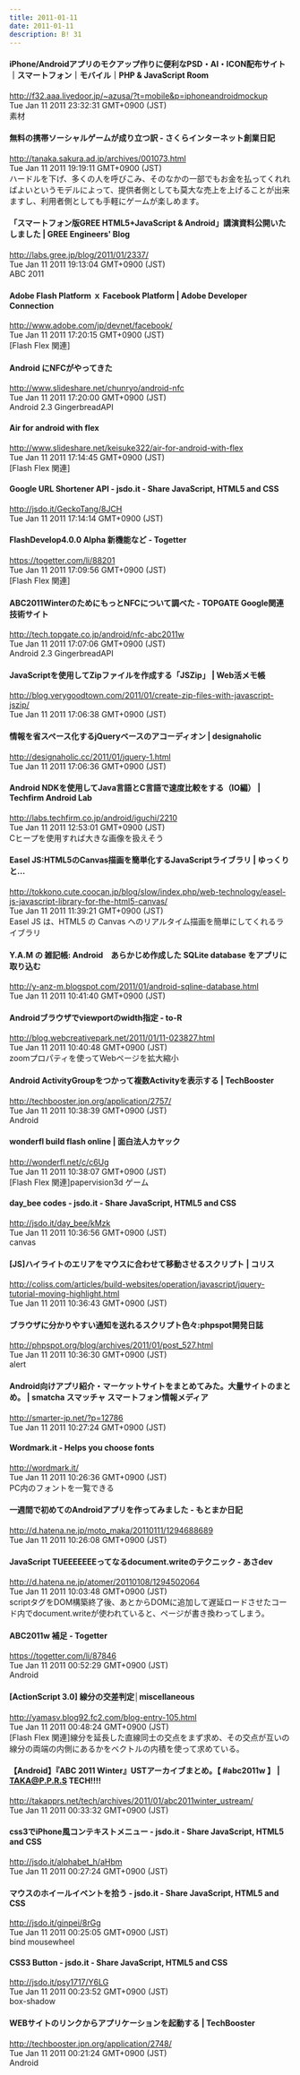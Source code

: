 ```yaml
---
title: 2011-01-11
date: 2011-01-11
description: B! 31
---
```


#### iPhone/Androidアプリのモクアップ作りに便利なPSD・AI・ICON配布サイト｜スマートフォン｜モバイル｜PHP & JavaScript Room
http://f32.aaa.livedoor.jp/~azusa/?t=mobile&p=iphoneandroidmockup<br>
Tue Jan 11 2011 23:32:31 GMT+0900 (JST)<br>
素材


#### 無料の携帯ソーシャルゲームが成り立つ訳 - さくらインターネット創業日記
http://tanaka.sakura.ad.jp/archives/001073.html<br>
Tue Jan 11 2011 19:19:11 GMT+0900 (JST)<br>
ハードルを下げ、多くの人を呼びこみ、そのなかの一部でもお金を払ってくれればよいというモデルによって、提供者側としても莫大な売上を上げることが出来ますし、利用者側としても手軽にゲームが楽しめます。


#### 「スマートフォン版GREE HTML5+JavaScript & Android」講演資料公開いたしました | GREE Engineers' Blog
http://labs.gree.jp/blog/2011/01/2337/<br>
Tue Jan 11 2011 19:13:04 GMT+0900 (JST)<br>
ABC 2011


#### Adobe Flash Platform ｘ Facebook Platform | Adobe Developer Connection
http://www.adobe.com/jp/devnet/facebook/<br>
Tue Jan 11 2011 17:20:15 GMT+0900 (JST)<br>
[Flash Flex 関連]


#### Android にNFCがやってきた
http://www.slideshare.net/chunryo/android-nfc<br>
Tue Jan 11 2011 17:20:00 GMT+0900 (JST)<br>
Android 2.3 GingerbreadAPI


#### Air for android with flex
http://www.slideshare.net/keisuke322/air-for-android-with-flex<br>
Tue Jan 11 2011 17:14:45 GMT+0900 (JST)<br>
[Flash Flex 関連]


#### Google URL Shortener API - jsdo.it - Share JavaScript, HTML5 and CSS
http://jsdo.it/GeckoTang/8JCH<br>
Tue Jan 11 2011 17:14:14 GMT+0900 (JST)<br>


#### FlashDevelop4.0.0 Alpha 新機能など - Togetter
https://togetter.com/li/88201<br>
Tue Jan 11 2011 17:09:56 GMT+0900 (JST)<br>
[Flash Flex 関連]


#### ABC2011WinterのためにもっとNFCについて調べた - TOPGATE Google関連技術サイト
http://tech.topgate.co.jp/android/nfc-abc2011w<br>
Tue Jan 11 2011 17:07:06 GMT+0900 (JST)<br>
Android 2.3 GingerbreadAPI


#### JavaScriptを使用してZipファイルを作成する「JSZip」 | Web活メモ帳
http://blog.verygoodtown.com/2011/01/create-zip-files-with-javascript-jszip/<br>
Tue Jan 11 2011 17:06:38 GMT+0900 (JST)<br>


#### 情報を省スペース化するjQueryベースのアコーディオン | designaholic
http://designaholic.cc/2011/01/jquery-1.html<br>
Tue Jan 11 2011 17:06:36 GMT+0900 (JST)<br>


#### Android NDKを使用してJava言語とC言語で速度比較をする（IO編） | Techfirm Android Lab
http://labs.techfirm.co.jp/android/iguchi/2210<br>
Tue Jan 11 2011 12:53:01 GMT+0900 (JST)<br>
Cヒープを使用すれば大きな画像を扱えそう


#### Easel JS:HTML5のCanvas描画を簡単化するJavaScriptライブラリ | ゆっくりと…
http://tokkono.cute.coocan.jp/blog/slow/index.php/web-technology/easel-js-javascript-library-for-the-html5-canvas/<br>
Tue Jan 11 2011 11:39:21 GMT+0900 (JST)<br>
Easel JS は、HTML5 の Canvas へのリアルタイム描画を簡単にしてくれるライブラリ


#### Y.A.M の 雑記帳: Android　あらかじめ作成した SQLite database をアプリに取り込む
http://y-anz-m.blogspot.com/2011/01/android-sqline-database.html<br>
Tue Jan 11 2011 10:41:40 GMT+0900 (JST)<br>


#### Androidブラウザでviewportのwidth指定 - to-R
http://blog.webcreativepark.net/2011/01/11-023827.html<br>
Tue Jan 11 2011 10:40:48 GMT+0900 (JST)<br>
zoomプロパティを使ってWebページを拡大縮小


#### Android ActivityGroupをつかって複数Activityを表示する | TechBooster
http://techbooster.jpn.org/application/2757/<br>
Tue Jan 11 2011 10:38:39 GMT+0900 (JST)<br>
Android


#### wonderfl build flash online | 面白法人カヤック
http://wonderfl.net/c/c6Ug<br>
Tue Jan 11 2011 10:38:07 GMT+0900 (JST)<br>
[Flash Flex 関連]papervision3d ゲーム


#### day_bee codes - jsdo.it - Share JavaScript, HTML5 and CSS
http://jsdo.it/day_bee/kMzk<br>
Tue Jan 11 2011 10:36:56 GMT+0900 (JST)<br>
canvas


####   [JS]ハイライトのエリアをマウスに合わせて移動させるスクリプト | コリス
http://coliss.com/articles/build-websites/operation/javascript/jquery-tutorial-moving-highlight.html<br>
Tue Jan 11 2011 10:36:43 GMT+0900 (JST)<br>


#### ブラウザに分かりやすい通知を送れるスクリプト色々:phpspot開発日誌
http://phpspot.org/blog/archives/2011/01/post_527.html<br>
Tue Jan 11 2011 10:36:30 GMT+0900 (JST)<br>
alert


#### Android向けアプリ紹介・マーケットサイトをまとめてみた。大量サイトのまとめ。 | smatcha スマッチャ スマートフォン情報メディア
http://smarter-jp.net/?p=12786<br>
Tue Jan 11 2011 10:27:24 GMT+0900 (JST)<br>


#### Wordmark.it - Helps you choose fonts
http://wordmark.it/<br>
Tue Jan 11 2011 10:26:36 GMT+0900 (JST)<br>
PC内のフォントを一覧できる


####  一週間で初めてのAndroidアプリを作ってみました - もとまか日記
http://d.hatena.ne.jp/moto_maka/20110111/1294688689<br>
Tue Jan 11 2011 10:26:08 GMT+0900 (JST)<br>


#### JavaScript TUEEEEEEEってなるdocument.writeのテクニック - あさdev
http://d.hatena.ne.jp/atomer/20110108/1294502064<br>
Tue Jan 11 2011 10:03:48 GMT+0900 (JST)<br>
scriptタグをDOM構築終了後、あとからDOMに追加して遅延ロードさせたコード内でdocument.writeが使われていると、ページが書き換わってしまう。


#### ABC2011w 補足 - Togetter
https://togetter.com/li/87846<br>
Tue Jan 11 2011 00:52:29 GMT+0900 (JST)<br>
Android


#### [ActionScript 3.0] 線分の交差判定│miscellaneous
http://yamasv.blog92.fc2.com/blog-entry-105.html<br>
Tue Jan 11 2011 00:48:24 GMT+0900 (JST)<br>
[Flash Flex 関連]線分を延長した直線同士の交点をまず求め、その交点が互いの線分の両端の内側にあるかをベクトルの内積を使って求めている。


#### 【Android】『ABC 2011 Winter』USTアーカイブまとめ。【 #abc2011w 】 | TAKA@P.P.R.S TECH!!!!
http://takapprs.net/tech/archives/2011/01/abc2011winter_ustream/<br>
Tue Jan 11 2011 00:33:32 GMT+0900 (JST)<br>


#### css3でiPhone風コンテキストメニュー - jsdo.it - Share JavaScript, HTML5 and CSS
http://jsdo.it/alphabet_h/aHbm<br>
Tue Jan 11 2011 00:27:24 GMT+0900 (JST)<br>


#### マウスのホイールイベントを拾う - jsdo.it - Share JavaScript, HTML5 and CSS
http://jsdo.it/ginpei/8rGg<br>
Tue Jan 11 2011 00:25:05 GMT+0900 (JST)<br>
bind mousewheel


#### CSS3 Button - jsdo.it - Share JavaScript, HTML5 and CSS
http://jsdo.it/psy1717/Y6LG<br>
Tue Jan 11 2011 00:23:52 GMT+0900 (JST)<br>
box-shadow


#### WEBサイトのリンクからアプリケーションを起動する | TechBooster
http://techbooster.jpn.org/application/2748/<br>
Tue Jan 11 2011 00:21:24 GMT+0900 (JST)<br>
Android


